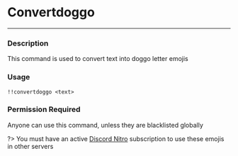 # Convertdoggo
---
### Description
This command is used to convert text into doggo letter emojis
### Usage
```
!!convertdoggo <text>
```
### Permission Required
Anyone can use this command, unless they are blacklisted globally

?> You must have an active [Discord Nitro](https://discordapp.com/nitro) subscription to use these emojis in other servers